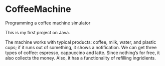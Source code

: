 # CoffeeMachine
Programming a coffee machine simulator

This is my first project on Java.

The machine works with typical products: coffee, milk, water, and plastic cups; if it runs out of something, it shows a notification. We can get three types of coffee: espresso, cappuccino and latte. Since nothing’s for free, it also collects the money. Also, it has a functionality of refilling ingridients.
